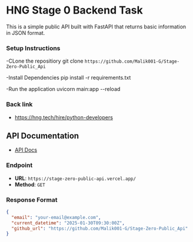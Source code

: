 # HNG Stage 0 Backend Task

This is a simple public API built with FastAPI that returns basic information in JSON format.

### Setup Instructions

-CLone the repositiory 
git clone `https://github.com/Malik001-G/Stage-Zero-Public_Api`

-Install Dependencies
pip install -r requirements.txt

-Run the application
uvicorn main:app --reload


### Back link 
- https://hng.tech/hire/python-developers


## API Documentation
- [API Docs](https://stage-zero-public-api.vercel.app/docs)

### Endpoint

- **URL**: `https://stage-zero-public-api.vercel.app/`
- **Method**: `GET`

### Response Format
```json
{
  "email": "your-email@example.com",
  "current_datetime": "2025-01-30T09:30:00Z", 
  "github_url": "https://github.com/Malik001-G/Stage-Zero-Public_Api"
}

